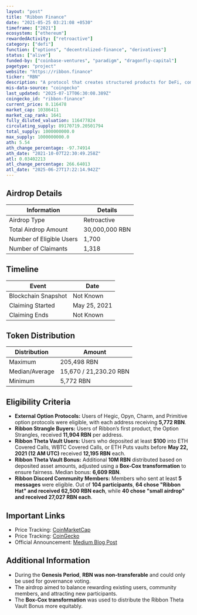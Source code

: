 ```yaml
---
layout: "post"
title: "Ribbon Finance"
date: "2021-05-25 03:21:08 +0530"
timeframe: ["2021"]
ecosystem: ["ethereum"]
rewardedActivity: ["retroactive"]
category: ["defi"]
function: ["options", "decentralized-finance", "derivatives"]
status: ["alive"]
funded-by: ["coinbase-ventures", "paradigm", "dragonfly-capital"]
pagetype: "project"
website: "https://ribbon.finance"
ticker: "RBN"
description: "A protocol that creates structured products for DeFi, combining options, futures, and fixed income to improve a portfolio's risk-return profile."
mis-data-source: "coingecko"
last_updated: "2025-07-17T06:30:08.389Z"
coingecko_id: "ribbon-finance"
current_price: 0.116478
market_cap: 10386411
market_cap_rank: 1641
fully_diluted_valuation: 116477824
circulating_supply: 89170719.20501794
total_supply: 1000000000.0
max_supply: 1000000000.0
ath: 5.54
ath_change_percentage: -97.74914
ath_date: "2021-10-07T22:30:49.258Z"
atl: 0.03402213
atl_change_percentage: 266.64013
atl_date: "2025-06-27T17:22:14.942Z"
---
```


## Airdrop Details

| Information              | Details        |
| ------------------------ | -------------- |
| Airdrop Type             | Retroactive    |
| Total Airdrop Amount     | 30,000,000 RBN |
| Number of Eligible Users | 1,700          |
| Number of Claimants      | 1,318          |

## Timeline

| Event               | Date         |
| ------------------- | ------------ |
| Blockchain Snapshot | Not Known    |
| Claiming Started    | May 25, 2021 |
| Claiming Ends       | Not Known    |

## Token Distribution

| Distribution   | Amount                 |
| -------------- | ---------------------- |
| Maximum        | 205,498 RBN            |
| Median/Average | 15,670 / 21,230.20 RBN |
| Minimum        | 5,772 RBN              |

## Eligibility Criteria

- **External Option Protocols:** Users of Hegic, Opyn, Charm, and Primitive option protocols were eligible, with each address receiving **5,772 RBN**.
- **Ribbon Strangle Buyers:** Users of Ribbon’s first product, the Option Strangles, received **11,904 RBN** per address.
- **Ribbon Theta Vault Users:** Users who deposited at least **$100** into ETH Covered Calls, WBTC Covered Calls, or ETH Puts vaults before **May 22, 2021 (12 AM UTC)** received **12,195 RBN** each.
- **Ribbon Theta Vault Bonus:** Additional **10M RBN** distributed based on deposited asset amounts, adjusted using a **Box-Cox transformation** to ensure fairness. Median bonus: **6,609 RBN**.
- **Ribbon Discord Community Members:** Members who sent at least **5 messages** were eligible. Out of **104 participants**, **64 chose "Ribbon Hat" and received 62,500 RBN each**, while **40 chose "small airdrop" and received 27,027 RBN each**.

## Important Links

- Price Tracking: [CoinMarketCap](https://coinmarketcap.com/currencies/ribbon-finance/)
- Price Tracking: [CoinGecko](https://www.coingecko.com/en/coins/ribbon-finance)
- Official Announcement: [Medium Blog Post](https://ribbonfinance.medium.com/rbn-airdrop-distribution-70b6cb0b870c)

## Additional Information

- During the **Genesis Period**, **RBN was non-transferable** and could only be used for governance voting.
- The airdrop aimed to balance rewarding existing users, community members, and attracting new participants.
- The **Box-Cox transformation** was used to distribute the Ribbon Theta Vault Bonus more equitably.